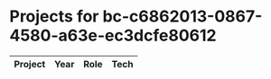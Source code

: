 # Projects for bc-c6862013-0867-4580-a63e-ec3dcfe80612

| Project | Year | Role | Tech |
|---|---|---|---|

